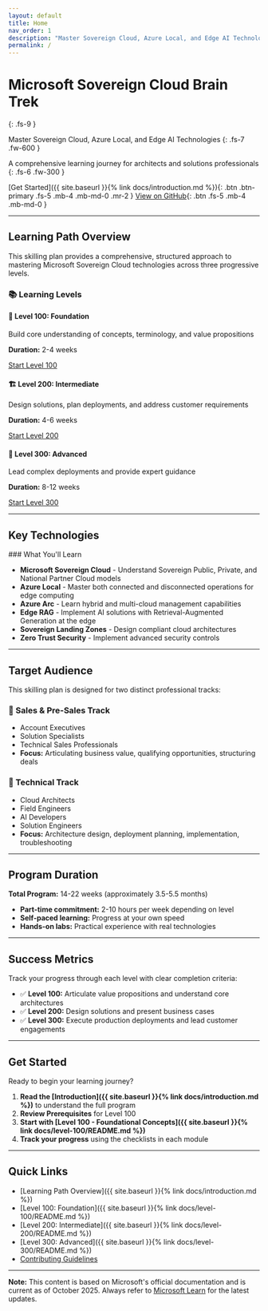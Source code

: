 ```yaml
---
layout: default
title: Home
nav_order: 1
description: "Master Sovereign Cloud, Azure Local, and Edge AI Technologies - A comprehensive learning journey for architects and solutions professionals"
permalink: /
---
```


# Microsoft Sovereign Cloud Brain Trek
{: .fs-9 }

Master Sovereign Cloud, Azure Local, and Edge AI Technologies
{: .fs-7 .fw-600 }

A comprehensive learning journey for architects and solutions professionals
{: .fs-6 .fw-300 }

[Get Started]({{ site.baseurl }}{% link docs/introduction.md %}){: .btn .btn-primary .fs-5 .mb-4 .mb-md-0 .mr-2 }
[View on GitHub](https://github.com/jonathan-vella/microsoft-sovereign-cloud-brain-trek){: .btn .fs-5 .mb-4 .mb-md-0 }

---

## Learning Path Overview

This skilling plan provides a comprehensive, structured approach to mastering Microsoft Sovereign Cloud technologies across three progressive levels.

### 📚 Learning Levels

<div class="row">
  <div class="col-md-4">
    <h4>🎯 Level 100: Foundation</h4>
    <p>Build core understanding of concepts, terminology, and value propositions</p>
    <p><strong>Duration:</strong> 2-4 weeks</p>
    <a href="{{ site.baseurl }}{% link docs/level-100/README.md %}" class="btn btn-outline">Start Level 100</a>
  </div>
  
  <div class="col-md-4">
    <h4>🏗️ Level 200: Intermediate</h4>
    <p>Design solutions, plan deployments, and address customer requirements</p>
    <p><strong>Duration:</strong> 4-6 weeks</p>
    <a href="{{ site.baseurl }}{% link docs/level-200/README.md %}" class="btn btn-outline">Start Level 200</a>
  </div>
  
  <div class="col-md-4">
    <h4>🚀 Level 300: Advanced</h4>
    <p>Lead complex deployments and provide expert guidance</p>
    <p><strong>Duration:</strong> 8-12 weeks</p>
    <a href="{{ site.baseurl }}{% link docs/level-300/README.md %}" class="btn btn-outline">Start Level 300</a>
  </div>
</div>

---

## Key Technologies

<div class="code-example" markdown="1">
### What You'll Learn

- **Microsoft Sovereign Cloud** - Understand Sovereign Public, Private, and National Partner Cloud models
- **Azure Local** - Master both connected and disconnected operations for edge computing
- **Azure Arc** - Learn hybrid and multi-cloud management capabilities
- **Edge RAG** - Implement AI solutions with Retrieval-Augmented Generation at the edge
- **Sovereign Landing Zones** - Design compliant cloud architectures
- **Zero Trust Security** - Implement advanced security controls
</div>

---

## Target Audience

This skilling plan is designed for two distinct professional tracks:

### 👔 Sales & Pre-Sales Track
- Account Executives
- Solution Specialists
- Technical Sales Professionals
- **Focus:** Articulating business value, qualifying opportunities, structuring deals

### 🔧 Technical Track
- Cloud Architects
- Field Engineers
- AI Developers
- Solution Engineers
- **Focus:** Architecture design, deployment planning, implementation, troubleshooting

---

## Program Duration

**Total Program:** 14-22 weeks (approximately 3.5-5.5 months)

- **Part-time commitment:** 2-10 hours per week depending on level
- **Self-paced learning:** Progress at your own speed
- **Hands-on labs:** Practical experience with real technologies

---

## Success Metrics

Track your progress through each level with clear completion criteria:

- ✅ **Level 100:** Articulate value propositions and understand core architectures
- ✅ **Level 200:** Design solutions and present business cases
- ✅ **Level 300:** Execute production deployments and lead customer engagements

---

## Get Started

Ready to begin your learning journey?

1. **Read the [Introduction]({{ site.baseurl }}{% link docs/introduction.md %})** to understand the full program
2. **Review Prerequisites** for Level 100
3. **Start with [Level 100 - Foundational Concepts]({{ site.baseurl }}{% link docs/level-100/README.md %})**
4. **Track your progress** using the checklists in each module

---

## Quick Links

- [Learning Path Overview]({{ site.baseurl }}{% link docs/introduction.md %})
- [Level 100: Foundation]({{ site.baseurl }}{% link docs/level-100/README.md %})
- [Level 200: Intermediate]({{ site.baseurl }}{% link docs/level-200/README.md %})
- [Level 300: Advanced]({{ site.baseurl }}{% link docs/level-300/README.md %})
- [Contributing Guidelines](https://github.com/jonathan-vella/microsoft-sovereign-cloud-brain-trek/blob/main/CONTRIBUTING.md)

---

<div class="note">
  <strong>Note:</strong> This content is based on Microsoft's official documentation and is current as of October 2025. Always refer to <a href="https://learn.microsoft.com">Microsoft Learn</a> for the latest updates.
</div>
